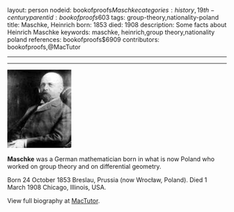 layout: person
nodeid: bookofproofs$Maschke
categories: history,19th-century
parentid: bookofproofs$603
tags: group-theory,nationality-poland
title: Maschke, Heinrich
born: 1853
died: 1908
description: Some facts about Heinrich Maschke
keywords: maschke, heinrich,group theory,nationality poland
references: bookofproofs$6909
contributors: bookofproofs,@MacTutor

---


---

![Maschke.jpg](https://github.com/bookofproofs/bookofproofs.github.io/blob/main/_sources/_assets/images/portraits/Maschke.jpg?raw=true)

**Maschke** was a German mathematician born in what is now Poland who worked on group theory and on differential geometry.

Born 24 October 1853 Breslau, Prussia (now Wrocław, Poland). Died 1 March 1908 Chicago, Illinois, USA.


View full biography at [MacTutor](https://mathshistory.st-andrews.ac.uk/Biographies/Maschke/).